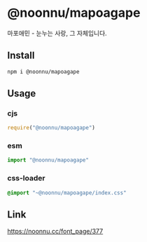 # @noonnu/mapoagape
마포애민 - 눈누는 사랑, 그 자체입니다.

## Install
```sh
npm i @noonnu/mapoagape
```
## Usage
### cjs
```js
require("@noonnu/mapoagape")
```
### esm
```js
import "@noonnu/mapoagape"
```
### css-loader
```css
@import "~@noonnu/mapoagape/index.css"
```

## Link
https://noonnu.cc/font_page/377